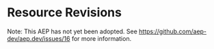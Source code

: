 # Resource Revisions

Note: This AEP has not yet been adopted.  See https://github.com/aep-dev/aep.dev/issues/16 for more information.
